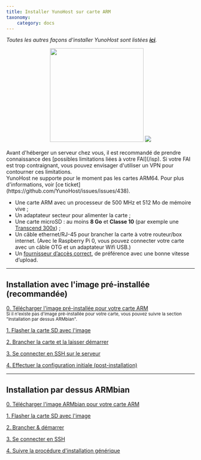 ```yaml
---
title: Installer YunoHost sur carte ARM
taxonomy:
    category: docs
---
```


*Toutes les autres façons d’installer YunoHost sont listées **[ici](/install_fr)**.*

<center>
<img src="/images/olinuxino.jpg" width=250 style="padding-bottom:20px">
<img src="/images/micro-sd-card.jpg">
</center>

<div class="alert alert-info" markdown="1">
Avant d'héberger un serveur chez vous, il est recommandé de prendre connaissance des [possibles limitations liées à votre FAI](/isp). Si votre FAI est trop contraignant, vous pouvez envisager d'utiliser un VPN pour contourner ces limitations.
</div>

<div class="alert alert-warning" markdown="1">
YunoHost ne supporte pour le moment pas les cartes ARM64. Pour plus d'informations, voir [ce ticket](https://github.com/YunoHost/issues/issues/438).
</div>

- Une carte ARM avec un processeur de 500 MHz et 512 Mo de mémoire vive ;
- Un adaptateur secteur pour alimenter la carte ;
- Une carte microSD : au moins **8 Go** et **Classe 10** (par exemple une [Transcend 300x](http://www.amazon.fr/Transcend-microSDHC-adaptateur-TS32GUSDU1E-Emballage/dp/B00CES44EO)) ;
- Un câble ethernet/RJ-45 pour brancher la carte à votre routeur/box internet. (Avec le Raspberry Pi 0, vous pouvez connecter votre carte avec un câble OTG et un adaptateur Wifi USB.)
- Un [fournisseur d’accès correct](/isp_fr), de préférence avec une bonne vitesse d’upload.

---

## Installation avec l'image pré-installée (recommandée)

<a class="btn btn-lg btn-default" href="/images_fr">0. Télécharger l'image pré-installée pour votre carte ARM</a><br><small>Si il n'existe pas d'image pré-installée pour votre carte, vous pouvez suivre la section "Installation par dessus ARMbian".</small>

<a class="btn btn-lg btn-default" href="/copy_image_fr">1. Flasher la carte SD avec l'image</a>

<a class="btn btn-lg btn-default" href="/plug_and_boot_fr">2. Brancher la carte et la laisser démarrer</a>

<a class="btn btn-lg btn-default" href="/ssh_fr">3. Se connecter en SSH sur le serveur</a>

<a class="btn btn-lg btn-default" href="/postinstall_fr">4. Effectuer la configuration initiale (post-installation)</a>

---

## Installation par dessus ARMbian

<a class="btn btn-lg btn-default" href="https://www.armbian.com/download/">0. Télécharger l'image ARMbian pour votre carte ARM</a>

<a class="btn btn-lg btn-default" href="/copy_image_fr">1. Flasher la carte SD avec l'image</a>

<a class="btn btn-lg btn-default" href="/plug_and_boot_fr">2. Brancher & démarrer</a>

<a class="btn btn-lg btn-default" href="/ssh_fr">3. Se connecter en SSH</a>

<a class="btn btn-lg btn-default" href="/install_manually_fr">4. Suivre la procédure d'installation générique</a>
